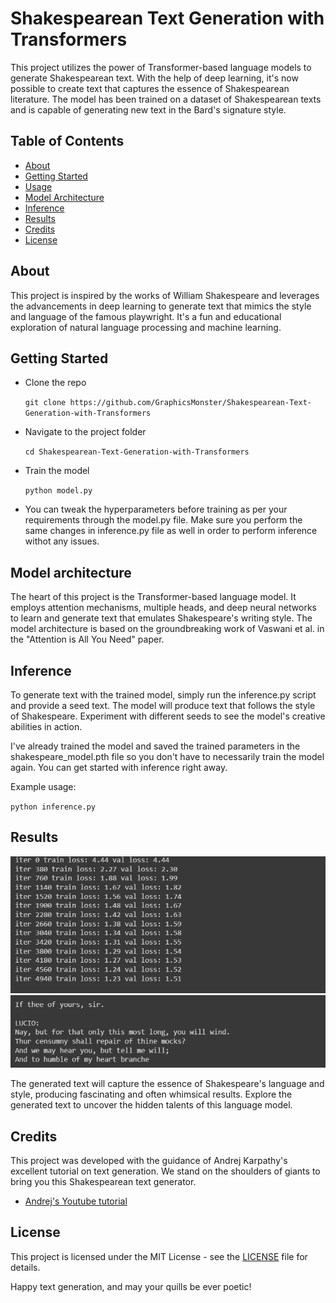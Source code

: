 # Shakespearean Text Generation with Transformers

This project utilizes the power of Transformer-based language models to generate Shakespearean text. With the help of deep learning, it's now possible to create text that captures the essence of Shakespearean literature. The model has been trained on a dataset of Shakespearean texts and is capable of generating new text in the Bard's signature style.

## Table of Contents

- [About](#about)
- [Getting Started](#getting-started)
- [Usage](#usage)
- [Model Architecture](#model-architecture)
- [Inference](#inference)
- [Results](#results)
- [Credits](#credits)
- [License](#license)

## About

This project is inspired by the works of William Shakespeare and leverages the advancements in deep learning to generate text that mimics the style and language of the famous playwright. It's a fun and educational exploration of natural language processing and machine learning.

## Getting Started

- Clone the repo

    ```git clone https://github.com/GraphicsMonster/Shakespearean-Text-Generation-with-Transformers```

- Navigate to the project folder

    ``cd Shakespearean-Text-Generation-with-Transformers``

- Train the model

    `python model.py`

- You can tweak the hyperparameters before training as per your requirements through the model.py file. Make sure you perform the same changes in inference.py file as well in order to perform inference withot any issues.

## Model architecture
The heart of this project is the Transformer-based language model. It employs attention mechanisms, multiple heads, and deep neural networks to learn and generate text that emulates Shakespeare's writing style. The model architecture is based on the groundbreaking work of Vaswani et al. in the "Attention is All You Need" paper.

## Inference
To generate text with the trained model, simply run the inference.py script and provide a seed text. The model will produce text that follows the style of Shakespeare. Experiment with different seeds to see the model's creative abilities in action.

I've already trained the model and saved the trained parameters in the shakespeare_model.pth file so you don't have to necessarily train the model again. You can get started with inference right away.

Example usage:

`python inference.py`

## Results
![Training screenshot](./shakespeare-training-screenshot.png)
![Inference screenshot](./generated-text.png)

The generated text will capture the essence of Shakespeare's language and style, producing fascinating and often whimsical results. Explore the generated text to uncover the hidden talents of this language model.

## Credits
This project was developed with the guidance of Andrej Karpathy's excellent tutorial on text generation. We stand on the shoulders of giants to bring you this Shakespearean text generator.

- [Andrej's Youtube tutorial](https://www.youtube.com/watch?v=kCc8FmEb1nY)

## License
This project is licensed under the MIT License - see the [LICENSE](https://github.com/git/git-scm.com/blob/main/MIT-LICENSE.txt) file for details.

Happy text generation, and may your quills be ever poetic!